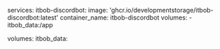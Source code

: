 services:
  itbob-discordbot:
    image: 'ghcr.io/developmentstorage/itbob-discordbot:latest'
    container_name: itbob-discordbot
    volumes:
      - itbob_data:/app

volumes:
  itbob_data:
